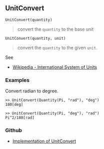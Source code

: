 ## UnitConvert

```
UnitConvert(quantity)
```

> convert the `quantity` to the base unit

```
UnitConvert(quantity, unit)
```

> convert the `quantity` to the given `unit`.

See 
* [Wikipedia - International System of Units](https://en.wikipedia.org/wiki/International_System_of_Units)

### Examples 

Convert radian to degree.

```
>> UnitConvert(Quantity(Pi, "rad"), "deg") 
180[deg]

>> UnitConvert(Quantity(Pi, "deg"), "rad") 
Pi^2/180[rad]
```
### Github
* [Implementation of UnitConvert](https://github.com/axkr/symja_android_library/blob/master/symja_android_library/matheclipse-core/src/main/java/org/matheclipse/core/builtin/QuantityFunctions.java#L377) 
